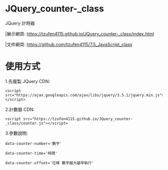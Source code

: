 # JQuery_counter-_class
JQuery 計時器

|展示網頁:
https://tzufen4115.github.io/JQuery_counter-_class/index.html

|文件網頁:
https://github.com/tzufen4115/7.5_JavaScript_class


# 使用方式

1.先複製 JQuery CDN:

```
<script src="https://ajax.googleapis.com/ajax/libs/jquery/3.5.1/jquery.min.js"></script>
```

2.計數器 CDN:

```
<script src="https://tzufen4115.github.io/JQuery_counter-_class/counter.js"></script>
```

3.參數說明:

```
data-counter-number='數字'

data-counter-time='時間'

data-counter-offset='位移 數字越大越早執行'
```